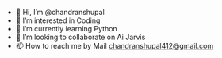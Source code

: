 - 👋 Hi, I’m @chandranshupal
- 👀 I’m interested in Coding
- 🌱 I’m currently learning Python
- 💞️ I’m looking to collaborate on Ai Jarvis
- 📫 How to reach me by Mail chandranshupal412@gmail.com

<!---
chandranshupal/chandranshupal is a ✨ special ✨ repository because its `README.md` (this file) appears on your GitHub profile.
You can click the Preview link to take a look at your changes.
--->
